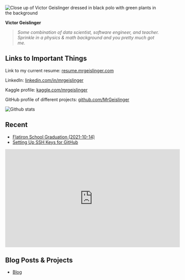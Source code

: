 ![Close up of Victor Geislinger dressed in black polo with green plants in the background]({{site.url}}/images/profile/profile.png)

**Victor Geislinger**
> *Some combination of data scientist, software engineer, and teacher. Sprinkle in a physics & math background and you pretty much got me.*

## Links to Important Things

Link to my current resume: [resume.mrgeislinger.com](http://resume.mrgeislinger.com)

LinkedIn: [linkedin.com/in/mrgeislinger](https://www.linkedin.com/in/mrgeislinger/)

Kaggle profile: [kaggle.com/mrgeislinger](https://www.kaggle.com/mrgeislinger)

GitHub profile of different projects: [github.com/MrGeislinger](https://github.com/MrGeislinger)

![Github stats](https://github-readme-stats.vercel.app/api?username=MrGeislinger&count_private=true&show_icons=true)


## Recent

* [Flatiron School Graduation (2021-10-14)](https://docs.google.com/presentation/d/1RWtdA6D3pEuZVhygppfQ0DMudAdeA8bTt-t1o2gWAgQ/edit?usp=sharing)
* [Setting Up SSH Keys for GitHub](https://youtu.be/8X4u9sca3Io)
<iframe width="560" height="315" src="https://www.youtube-nocookie.com/embed/8X4u9sca3Io" title="YouTube video player" frameborder="0" allow="accelerometer; autoplay; clipboard-write; encrypted-media; gyroscope; picture-in-picture" allowfullscreen></iframe>




## Blog Posts & Projects

* [Blog](https://blog.mrgeislinger.com/blog/)